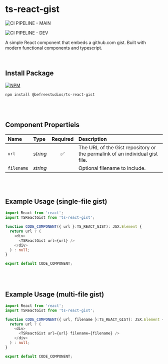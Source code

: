# ts-react-gist
![CI PIPELINE - MAIN](https://www.github.com/befreestudios-io/ts-react-gist/.github/workflows/node.js.yml/badge.svg?branch=main)

![CI PIPELINE - DEV](https://www.github.com/befreestudios-io/ts-react-gist/.github/workflows/node.js.yml/badge.svg?branch=develop)

A simple React component that embeds a github.com gist. Built with modern functional components and typescript.

<br/>

## Install Package
[![NPM](https://nodei.co/npm/@befreestudios/ts-react-gist.png)](https://www.npmjs.com/package/@befreestudios/ts-react-gist)
```
npm install @befreestudios/ts-react-gist
```
<br/>
<br/>

## Component Propertieis

| Name | Type | Required | Description |
| :--- | :--- | :---: | :--- |
| `url` | *string* |✅ | The URL of the Gist repository or the permalink of an individual gist file. |
| `filename` | *string* | | Optional filename to include. |

<br/>
<br/>

## Example Usage (single-file gist)

```typescript
import React from 'react';
import TSReactGist from 'ts-react-gist';

function CODE_COMPONENT({ url }:TS_REACT_GIST): JSX.Element {
  return url ? (
    <div>
      <TSReactGist url={url} />
    </div>
  ) : null;
}

export default CODE_COMPONENT;
```

<br/>
<br/>

## Example Usage (multi-file gist)

```typescript
import React from 'react';
import TSReactGist from 'ts-react-gist';

function CODE_COMPONENT({ url, filename }:TS_REACT_GIST): JSX.Element {
  return url ? (
    <div>
      <TSReactGist url={url} filename={filename} />
    </div>
  ) : null;
}

export default CODE_COMPONENT;
```
